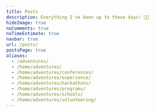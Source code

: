 ```yaml
---
title: Posts
description: Everything I've been up to these days! 🍓🍫
hideImage: true
noComments: true
noTimeEstimate: true
navbar: true
url: /posts/
postsPage: true
aliases:
  - /adventures/
  - /home/adventures/
  - /home/adventures/conferences/
  - /home/adventures/experience/
  - /home/adventures/hackathons/
  - /home/adventures/programs/
  - /home/adventures/schools/
  - /home/adventures/volunteering/
---
```

